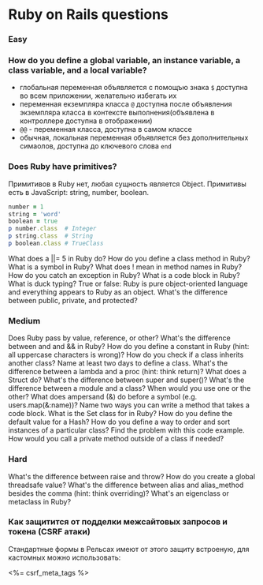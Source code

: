 # Ruby on Rails questions

### Easy

### How do you define a global variable, an instance variable, a class variable, and a local variable?

- глобальная переменная объявляется с помощъю знака `$` доступна во всем приложении, желательно избегать их
- переменная екземпляра класса `@` доступна после объявления экземпляра класса в контексте выполнения(объявлена в контроллере доступна в отображении)
- `@@` - переменная класса, доступна в самом классе
- обычная, локальная переменная объявляется без дополнительных симаолов, доступна до ключевого слова `end`

### Does Ruby have primitives?

Примитивов в Ruby нет, любая сущность является Object. 
Примитивы есть в JavaScript:  string, number, boolean.

```ruby
number = 1
string = 'word'
boolean = true
p number.class  # Integer
p string.class  # String
p boolean.class # TrueClass
```

What does a ||= 5 in Ruby do?
How do you define a class method in Ruby?
What is a symbol in Ruby?
What does ! mean in method names in Ruby?
How do you catch an exception in Ruby?
What is a code block in Ruby?
What is duck typing?
True or false: Ruby is pure object-oriented language and everything appears to Ruby as an object.
What's the difference between public, private, and protected?

### Medium

Does Ruby pass by value, reference, or other?
What's the difference between and and && in Ruby?
How do you define a constant in Ruby (hint: all uppercase characters is wrong)?
How do you check if a class inherits another class?
Name at least two days to define a class.
What's the difference between a lambda and a proc (hint: think return)?
What does a Struct do?
What's the difference between super and super()?
What's the difference between a module and a class? When would you use one or the other?
What does ampersand (&) do before a symbol (e.g. users.map(&:name))?
Name two ways you can write a method that takes a code block.
What is the Set class for in Ruby?
How do you define the default value for a Hash?
How do you define a way to order and sort instances of a particular class?
Find the problem with this code example.
How would you call a private method outside of a class if needed?

### Hard

What's the difference between raise and throw?
How do you create a global threadsafe value?
What's the difference between alias and alias_method besides the comma (hint: think overriding)?
What's an eigenclass or metaclass in Ruby?

### Как защитится от подделки межсайтовых запросов и токена (CSRF атаки)

Стандартные формы в Рельсах имеют от этого защиту встроеную, для кастомных можно использовать:

<head>
  <%= csrf_meta_tags %>
</head>